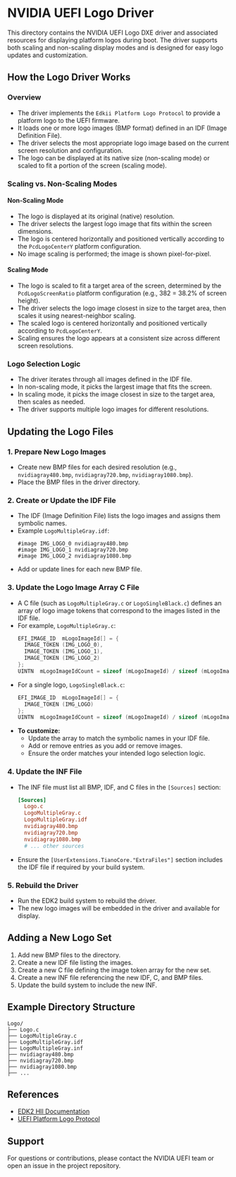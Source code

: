 # NVIDIA UEFI Logo Driver

This directory contains the NVIDIA UEFI Logo DXE driver and associated resources for displaying platform logos during boot. The driver supports both scaling and non-scaling display modes and is designed for easy logo updates and customization.

## How the Logo Driver Works

### Overview
- The driver implements the `Edkii Platform Logo Protocol` to provide a platform logo to the UEFI firmware.
- It loads one or more logo images (BMP format) defined in an IDF (Image Definition File).
- The driver selects the most appropriate logo image based on the current screen resolution and configuration.
- The logo can be displayed at its native size (non-scaling mode) or scaled to fit a portion of the screen (scaling mode).

### Scaling vs. Non-Scaling Modes

#### Non-Scaling Mode
- The logo is displayed at its original (native) resolution.
- The driver selects the largest logo image that fits within the screen dimensions.
- The logo is centered horizontally and positioned vertically according to the `PcdLogoCenterY` platform configuration.
- No image scaling is performed; the image is shown pixel-for-pixel.

#### Scaling Mode
- The logo is scaled to fit a target area of the screen, determined by the `PcdLogoScreenRatio` platform configuration (e.g., 382 = 38.2% of screen height).
- The driver selects the logo image closest in size to the target area, then scales it using nearest-neighbor scaling.
- The scaled logo is centered horizontally and positioned vertically according to `PcdLogoCenterY`.
- Scaling ensures the logo appears at a consistent size across different screen resolutions.

### Logo Selection Logic
- The driver iterates through all images defined in the IDF file.
- In non-scaling mode, it picks the largest image that fits the screen.
- In scaling mode, it picks the image closest in size to the target area, then scales as needed.
- The driver supports multiple logo images for different resolutions.

## Updating the Logo Files

### 1. Prepare New Logo Images
- Create new BMP files for each desired resolution (e.g., `nvidiagray480.bmp`, `nvidiagray720.bmp`, `nvidiagray1080.bmp`).
- Place the BMP files in the driver directory.

### 2. Create or Update the IDF File
- The IDF (Image Definition File) lists the logo images and assigns them symbolic names.
- Example `LogoMultipleGray.idf`:
  ```
  #image IMG_LOGO_0 nvidiagray480.bmp
  #image IMG_LOGO_1 nvidiagray720.bmp
  #image IMG_LOGO_2 nvidiagray1080.bmp
  ```
- Add or update lines for each new BMP file.

### 3. Update the Logo Image Array C File
- A C file (such as `LogoMultipleGray.c` or `LogoSingleBlack.c`) defines an array of logo image tokens that correspond to the images listed in the IDF file.
- For example, `LogoMultipleGray.c`:
  ```c
  EFI_IMAGE_ID  mLogoImageId[] = {
    IMAGE_TOKEN (IMG_LOGO_0),
    IMAGE_TOKEN (IMG_LOGO_1),
    IMAGE_TOKEN (IMG_LOGO_2)
  };
  UINTN  mLogoImageIdCount = sizeof (mLogoImageId) / sizeof (mLogoImageId[0]);
  ```
- For a single logo, `LogoSingleBlack.c`:
  ```c
  EFI_IMAGE_ID  mLogoImageId[] = {
    IMAGE_TOKEN (IMG_LOGO)
  };
  UINTN  mLogoImageIdCount = sizeof (mLogoImageId) / sizeof (mLogoImageId[0]);
  ```
- **To customize:**
  - Update the array to match the symbolic names in your IDF file.
  - Add or remove entries as you add or remove images.
  - Ensure the order matches your intended logo selection logic.

### 4. Update the INF File
- The INF file must list all BMP, IDF, and C files in the `[Sources]` section:
  ```ini
  [Sources]
    Logo.c
    LogoMultipleGray.c
    LogoMultipleGray.idf
    nvidiagray480.bmp
    nvidiagray720.bmp
    nvidiagray1080.bmp
    # ... other sources
  ```
- Ensure the `[UserExtensions.TianoCore."ExtraFiles"]` section includes the IDF file if required by your build system.

### 5. Rebuild the Driver
- Run the EDK2 build system to rebuild the driver.
- The new logo images will be embedded in the driver and available for display.

## Adding a New Logo Set
1. Add new BMP files to the directory.
2. Create a new IDF file listing the images.
3. Create a new C file defining the image token array for the new set.
4. Create a new INF file referencing the new IDF, C, and BMP files.
5. Update the build system to include the new INF.

## Example Directory Structure
```
Logo/
├── Logo.c
├── LogoMultipleGray.c
├── LogoMultipleGray.idf
├── LogoMultipleGray.inf
├── nvidiagray480.bmp
├── nvidiagray720.bmp
├── nvidiagray1080.bmp
├── ...
```

## References
- [EDK2 HII Documentation](https://github.com/tianocore/edk2/tree/master/MdeModulePkg/Universal/HiiDatabaseDxe)
- [UEFI Platform Logo Protocol](https://github.com/tianocore/edk2/blob/master/MdeModulePkg/Include/Protocol/PlatformLogo.h)

## Support
For questions or contributions, please contact the NVIDIA UEFI team or open an issue in the project repository.
